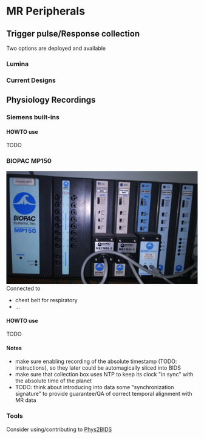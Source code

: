 # MR Peripherals

## Trigger pulse/Response collection

Two options are deployed and available

### Lumina

### Current Designs

## Physiology Recordings

### Siemens built-ins

#### HOWTO use

TODO

### BIOPAC MP150

![BIOPAC 150](source/images/biopac-mp150-blur.jpg)
Connected to 

- chest belt for respiratory 
- ...

#### HOWTO use

TODO

#### Notes

- make sure enabling recording of the absolute timestamp (TODO: instructions),
  so they later could be automagically sliced into BIDS
- make sure that collection box uses NTP to keep its clock "in sync" with the
  absolute time of the planet
- TODO: think about introducing into data some "synchronization signature" to
  provide guarantee/QA of correct temporal alignment with MR data

### Tools

Consider using/contributing to [Phys2BIDS](https://github.com/physiopy/phys2bids)